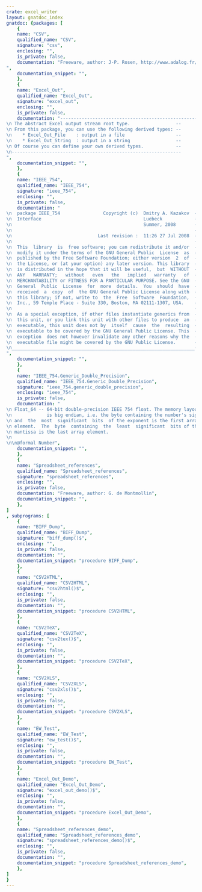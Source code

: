 ```yaml
---
crate: excel_writer
layout: gnatdoc_index
gnatdoc: {packages: [
    {
    name: "CSV",
    qualified_name: "CSV",
    signature: "csv",
    enclosing: "",
    is_private: false,
    documentation: "Freeware, author: J-P. Rosen, http://www.adalog.fr/",
    documentation_snippet: "",
    },
    {
    name: "Excel_Out",
    qualified_name: "Excel_Out",
    signature: "excel_out",
    enclosing: "",
    is_private: false,
    documentation: "---------------------------------------------------------------\n The abstract Excel output stream root type.                 --\n From this package, you can use the following derived types: --\n    * Excel_Out_File    : output in a file                   --\n    * Excel_Out_String  : output in a string                 --\n Of course you can define your own derived types.            --\n---------------------------------------------------------------",
    documentation_snippet: "",
    },
    {
    name: "IEEE_754",
    qualified_name: "IEEE_754",
    signature: "ieee_754",
    enclosing: "",
    is_private: false,
    documentation: "                                                                    --\n  package IEEE_754                Copyright (c)  Dmitry A. Kazakov  --\n  Interface                                      Luebeck            --\n                                                 Summer, 2008       --\n                                                                    --\n                                Last revision :  11:26 27 Jul 2008  --\n                                                                    --\n  This  library  is  free software; you can redistribute it and/or  --\n  modify it under the terms of the GNU General Public  License  as  --\n  published by the Free Software Foundation; either version  2  of  --\n  the License, or (at your option) any later version. This library  --\n  is distributed in the hope that it will be useful,  but  WITHOUT  --\n  ANY   WARRANTY;   without   even   the   implied   warranty   of  --\n  MERCHANTABILITY or FITNESS FOR A PARTICULAR PURPOSE. See the GNU  --\n  General  Public  License  for  more  details.  You  should  have  --\n  received  a  copy  of  the GNU General Public License along with  --\n  this library; if not, write to  the  Free  Software  Foundation,  --\n  Inc., 59 Temple Place - Suite 330, Boston, MA 02111-1307, USA.    --\n                                                                    --\n  As a special exception, if other files instantiate generics from  --\n  this unit, or you link this unit with other files to produce  an  --\n  executable, this unit does not by  itself  cause  the  resulting  --\n  executable to be covered by the GNU General Public License. This  --\n  exception  does not however invalidate any other reasons why the  --\n  executable file might be covered by the GNU Public License.       --\n____________________________________________________________________--",
    documentation_snippet: "",
    },
    {
    name: "IEEE_754.Generic_Double_Precision",
    qualified_name: "IEEE_754.Generic_Double_Precision",
    signature: "ieee_754.generic_double_precision",
    enclosing: "ieee_754",
    is_private: false,
    documentation: "\n Float_64 -- 64-bit double-precision IEEE 754 float. The memory layout\n             is big endian, i.e. the byte containing the number's sign\n and  the  most  significant  bits  of the exponent is the first array\n element.  The  byte  containing  the  least  significant  bits of the\n mantissa is the last array element.\n\n\n@formal Number",
    documentation_snippet: "",
    },
    {
    name: "Spreadsheet_references",
    qualified_name: "Spreadsheet_references",
    signature: "spreadsheet_references",
    enclosing: "",
    is_private: false,
    documentation: "Freeware, author: G. de Montmollin",
    documentation_snippet: "",
    },
]
, subprograms: [
    {
    name: "BIFF_Dump",
    qualified_name: "BIFF_Dump",
    signature: "biff_dump()$",
    enclosing: "",
    is_private: false,
    documentation: "",
    documentation_snippet: "procedure BIFF_Dump",
    },
    {
    name: "CSV2HTML",
    qualified_name: "CSV2HTML",
    signature: "csv2html()$",
    enclosing: "",
    is_private: false,
    documentation: "",
    documentation_snippet: "procedure CSV2HTML",
    },
    {
    name: "CSV2TeX",
    qualified_name: "CSV2TeX",
    signature: "csv2tex()$",
    enclosing: "",
    is_private: false,
    documentation: "",
    documentation_snippet: "procedure CSV2TeX",
    },
    {
    name: "CSV2XLS",
    qualified_name: "CSV2XLS",
    signature: "csv2xls()$",
    enclosing: "",
    is_private: false,
    documentation: "",
    documentation_snippet: "procedure CSV2XLS",
    },
    {
    name: "EW_Test",
    qualified_name: "EW_Test",
    signature: "ew_test()$",
    enclosing: "",
    is_private: false,
    documentation: "",
    documentation_snippet: "procedure EW_Test",
    },
    {
    name: "Excel_Out_Demo",
    qualified_name: "Excel_Out_Demo",
    signature: "excel_out_demo()$",
    enclosing: "",
    is_private: false,
    documentation: "",
    documentation_snippet: "procedure Excel_Out_Demo",
    },
    {
    name: "Spreadsheet_references_demo",
    qualified_name: "Spreadsheet_references_demo",
    signature: "spreadsheet_references_demo()$",
    enclosing: "",
    is_private: false,
    documentation: "",
    documentation_snippet: "procedure Spreadsheet_references_demo",
    },
]
}
---
```

